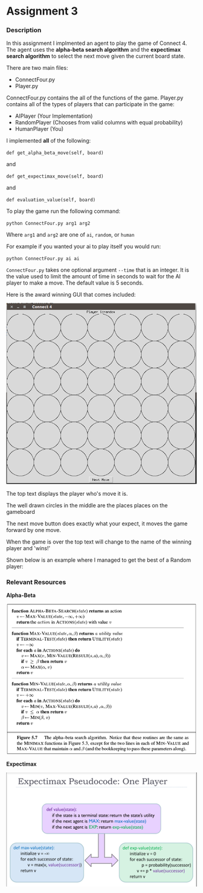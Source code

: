 # Assignment 3

### Description

In this assignment I implmented an agent to play the game of Connect 4.
The agent uses the **alpha-beta search algorithm**
and the **expectimax search algorithm** to select the
next move given the current board state.

There are two main files:
- ConnectFour.py
- Player.py

ConnectFour.py contains the all of the functions of the game.
Player.py contains all of the types of players that can participate in the
game:
- AIPlayer (Your Implementation)
- RandomPlayer (Chooses from valid columns with equal probability)
- HumanPlayer (You)

I implemented **all** of the following:

`def get_alpha_beta_move(self, board)`

and

`def get_expectimax_move(self, board)`

and

`def evaluation_value(self, board)`

To play the game run the following command:

`python ConnectFour.py arg1 arg2`

Where `arg1` and `arg2` are one of `ai`, `random`, or `human`

For example if you wanted your ai to play itself you would run:

`python ConnectFour.py ai ai`

`ConnectFour.py` takes one optional argument `--time` that is an integer. It is
the value used to limit the amount of time in seconds to wait for the AI player
to make a move. The default value is 5 seconds.

Here is the award winning GUI that comes included:

![game](game.png)

The top text displays the player who's move it is.

The well drawn circles in the middle are the places places on the gameboard

The next move button does exactly what your expect, it moves the game forward
by one move.

When the game is over the top text will change to the name of the winning player
and 'wins!'

Shown below is an example where I managed to get the best of a Random player:

### Relevant Resources
**Alpha-Beta**

![alpha-beta-search](alpha-beta-search.png)

**Expectimax**

![expectimax](expectimax.png)
